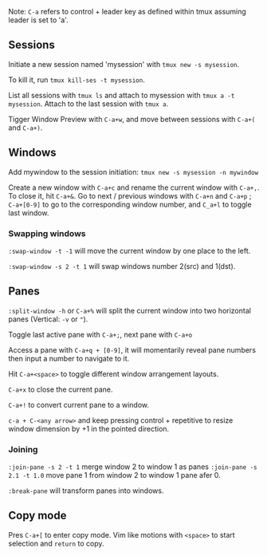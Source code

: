 Note: `C-a` refers to control + leader key as defined within tmux
assuming leader is set to 'a'.
## Sessions
Initiate a new session named 'mysession' with `tmux new -s mysession`.

To kill it, run `tmux kill-ses -t mysession`.

List all sessions with `tmux ls` and attach to mysession  with 
`tmux a -t mysession`.
Attach to the last session with `tmux a`.

Tigger Window Preview with `C-a+w`, and move between sessions with `C-a+(` and `C-a+)`.

## Windows
Add mywindow to the session initiation: `tmux new -s mysession -n mywindow`

Create a new window with `C-a+c` and rename the current window with `C-a+,`.
To close it, hit `C-a+&`.
Go to next / previous windows with `C-a+n` and `C-a+p` ; `C-a+[0-9]` to go to
the corresponding window number, and `C_a+l` to toggle last window.

### Swapping windows
`:swap-window -t -1` will move the current window by one place to the left. 

`:swap-window -s 2 -t 1` will swap windows number 2(src) and 1(dst).

## Panes
`:split-window -h` or `C-a+%` will split the current window into two horizontal 
panes (Vertical: `-v` or `"`).

Toggle last active pane with `C-a+;`, next pane with `C-a+o`

Access a pane with `C-a+q + [0-9]`, it will momentarily reveal pane numbers
then input a number to navigate to it.

Hit `C-a+<space>` to toggle different window arrangement layouts.

`C-a+x` to close the current pane.

`C-a+!` to convert current pane to a window. 

`c-a + C-<any arrow>` and keep pressing control + repetitive <arrow> to resize
window dimension by +1 in the pointed direction.

### Joining
`:join-pane -s 2 -t 1` merge window 2 to window 1 as panes
`:join-pane -s 2.1 -t 1.0` move pane 1 from window 2 to window 1 pane 
afer 0.

`:break-pane` will transform panes into windows.

## Copy mode
Pres `C-a+[` to enter copy mode. Vim like motions with `<space>` to start 
selection and `return` to copy.
